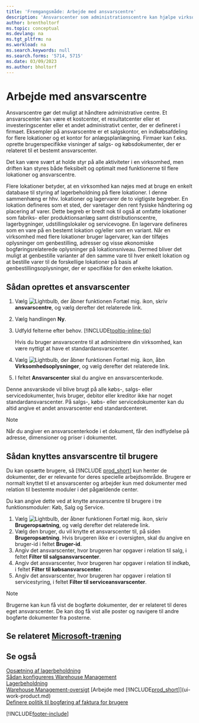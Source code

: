 ```yaml
---
title: 'Fremgangsmåde: Arbejde med ansvarscentre'
description: 'Ansvarscenter som administrationscentre kan hjælpe virksomheder med brugerspecifikke visninger af salgs- og købsdokumenter, der er relateret til et bestemt ansvarscenter.'
author: brentholtorf
ms.topic: conceptual
ms.devlang: na
ms.tgt_pltfrm: na
ms.workload: na
ms.search.keywords: null
ms.search.forms: '5714, 5715'
ms.date: 03/09/2023
ms.author: bholtorf
---
```

# <a name="work-with-responsibility-centers"></a><a name="work-with-responsibility-centers"></a><a name="work-with-responsibility-centers"></a>Arbejde med ansvarscentre

Ansvarscentre gør det muligt at håndtere administrative centre. Et ansvarscenter kan være et kostcenter, et resultatcenter eller et investeringscenter eller et andet administrativt center, der er defineret i firmaet. Eksempler på ansvarscentre er et salgskontor, en indkøbsafdeling for flere lokationer og et kontor for anlægsplanlægning. Firmaer kan f.eks. oprette brugerspecifikke visninger af salgs- og købsdokumenter, der er relateret til et bestemt ansvarscenter.  

Det kan være svært at holde styr på alle aktiviteter i en virksomhed, men driften kan styres både fleksibelt og optimalt med funktionerne til flere lokationer og ansvarscentre.

Flere lokationer betyder, at en virksomhed kan nøjes med at bruge en enkelt database til styring af lagerbeholdning på flere lokationer. I denne sammenhæng er hhv. lokationer og lagervarer de to vigtigste begreber. En lokation defineres som et sted, der varetager den rent fysiske håndtering og placering af varer. Dette begreb er bredt nok til også at omfatte lokationer som fabriks- eller produktionsanlæg samt distributionscentre, lagerbygninger, udstillingslokaler og servicevogne. En lagervare defineres som en vare på en bestemt lokation og/eller som en variant. Når en virksomhed med flere lokationer bruger lagervarer, kan der tilføjes oplysninger om genbestilling, adresser og visse økonomiske bogføringsrelaterede oplysninger på lokationsniveau. Dermed bliver det muligt at genbestille varianter af den samme vare til hver enkelt lokation og at bestille varer til de forskellige lokationer på basis af genbestillingsoplysninger, der er specifikke for den enkelte lokation.  

## <a name="to-set-up-a-responsibility-center"></a><a name="to-set-up-a-responsibility-center"></a><a name="to-set-up-a-responsibility-center"></a>Sådan oprettes et ansvarscenter

1. Vælg ![Lightbulb, der åbner funktionen Fortæl mig.](media/ui-search/search_small.png "Fortæl mig, hvad du vil foretage dig") ikon, skriv **ansvarscentre**, og vælg derefter det relaterede link.  
2. Vælg handlingen **Ny**.  
3. Udfyld felterne efter behov. [!INCLUDE[tooltip-inline-tip](includes/tooltip-inline-tip_md.md)]  

    Hvis du bruger ansvarscentre til at administrere din virksomhed, kan være nyttigt at have et standardansvarscenter.
4. Vælg ![Lightbulb, der åbner funktionen Fortæl mig.](media/ui-search/search_small.png "Fortæl mig, hvad du vil foretage dig") ikon, åbn **Virksomhedsoplysninger**, og vælg derefter det relaterede link.
5. I feltet **Ansvarscenter** skal du angive en ansvarscenterkode.

Denne ansvarskode vil blive brugt på alle købs-, salgs- eller servicedokumenter, hvis bruger, debitor eller kreditor ikke har noget standardansvarscenter. På salgs-, købs- eller servicedokumenter kan du altid angive et andet ansvarscenter end standardcenteret.

> [!NOTE]  
> Når du angiver en ansvarscenterkode i et dokument, får den indflydelse på adresse, dimensioner og priser i dokumentet.  

## <a name="to-assign-responsibility-centers-to-users"></a><a name="to-assign-responsibility-centers-to-users"></a><a name="to-assign-responsibility-centers-to-users"></a>Sådan knyttes ansvarscentre til brugere

Du kan opsætte brugere, så [!INCLUDE [prod_short](includes/prod_short.md)] kun henter de dokumenter, der er relevante for deres specielle arbejdsområde. Brugere er normalt knyttet til et ansvarscenter og arbejder kun med dokumenter med relation til bestemte moduler i det pågældende center.  

Du kan angive dette ved at knytte ansvarscentre til brugere i tre funktionsmoduler: Køb, Salg og Service.  

1. Vælg ![Lightbulb, der åbner funktionen Fortæl mig.](media/ui-search/search_small.png "Fortæl mig, hvad du vil foretage dig") ikon, skriv **Brugeropsætning**, og vælg derefter det relaterede link.  
2. Vælg den bruger, du vil knytte et ansvarscenter til, på siden **Brugeropsætning**. Hvis brugeren ikke er i oversigten, skal du angive en bruger-id i feltet **Bruger-id**.  
3. Angiv det ansvarscenter, hvor brugeren har opgaver i relation til salg, i feltet **Filter til salgsansvarscenter**.  
4. Angiv det ansvarscenter, hvor brugeren har opgaver i relation til indkøb, i feltet **Filter til købsansvarscenter**.  
5. Angiv det ansvarscenter, hvor brugeren har opgaver i relation til servicestyring, i feltet **Filter til serviceansvarscenter**.  

> [!NOTE]  
> Brugerne kan kun få vist de bogførte dokumenter, der er relateret til deres eget ansvarscenter. De kan dog få vist alle poster og navigere til andre bogførte dokumenter fra posterne.

## <a name="see-related-microsoft-training"></a><a name="see-related-microsoft-training"></a><a name="see-related-microsoft-training"></a>Se relateret [Microsoft-træning](/training/modules/set-up-responsibility-centers/)

## <a name="see-also"></a><a name="see-also"></a><a name="see-also"></a>Se også

[Opsætning af lagerbeholdning](inventory-setup-inventory.md)  
[Sådan konfigureres Warehouse Management](warehouse-setup-warehouse.md)  
[Lagerbeholdning](inventory-manage-inventory.md)  
[Warehouse Management-oversigt](design-details-warehouse-management.md)
[Arbejde med [!INCLUDE[prod_short](includes/prod_short.md)]](ui-work-product.md)  
[Definere politik til bogføring af faktura for brugere](admin-setup-invoice-posting-policy.md)

[!INCLUDE[footer-include](includes/footer-banner.md)]
